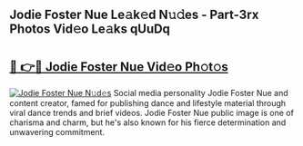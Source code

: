 ## Jodie Foster Nue Le𝚊k𝚎d N𝚞𝚍es - Part-3rx Photos Vid𝚎o Le𝚊ks qUuDq

# <h2><a href="http://fb4ndd.evod.top/?m=Jodie+Foster+Nue">🔗 👉🔴 Jodie Foster Nue Vid𝚎o Ph𝚘t𝚘s</a></h2>

[![Jodie Foster Nue N𝚞d𝚎s](https://i.imgur.com/8V9OHl7.gif)](http://fb4ndd.evod.top/?m=Jodie+Foster+Nue)
Social media personality Jodie Foster Nue and content creator, famed for publishing dance and lifestyle material through viral dance trends and brief videos. Jodie Foster Nue public image is one of charisma and charm, but he's also known for his fierce determination and unwavering commitment. 

